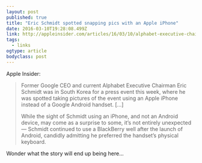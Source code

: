 ```yaml
---
layout: post 
published: true 
title: "Eric Schmidt spotted snapping pics with an Apple iPhone" 
date: 2016-03-10T19:28:08.499Z 
link: http://appleinsider.com/articles/16/03/10/alphabet-executive-chairman-eric-schmidt-spotted-snapping-pics-with-an-apple-iphone 
tags:
  - links
ogtype: article 
bodyclass: post 
---
```


Apple Insider:

> Former Google CEO and current Alphabet Executive Chairman Eric Schmidt was in South Korea for a press event this week, where he was spotted taking pictures of the event using an Apple iPhone instead of a Google Android handset. […]
> 
> While the sight of Schmidt using an iPhone, and not an Android device, may come as a surprise to some, it’s not entirely unexpected — Schmidt continued to use a BlackBerry well after the launch of Android, candidly admitting he preferred the handset’s physical keyboard.

Wonder what the story will end up being here...
